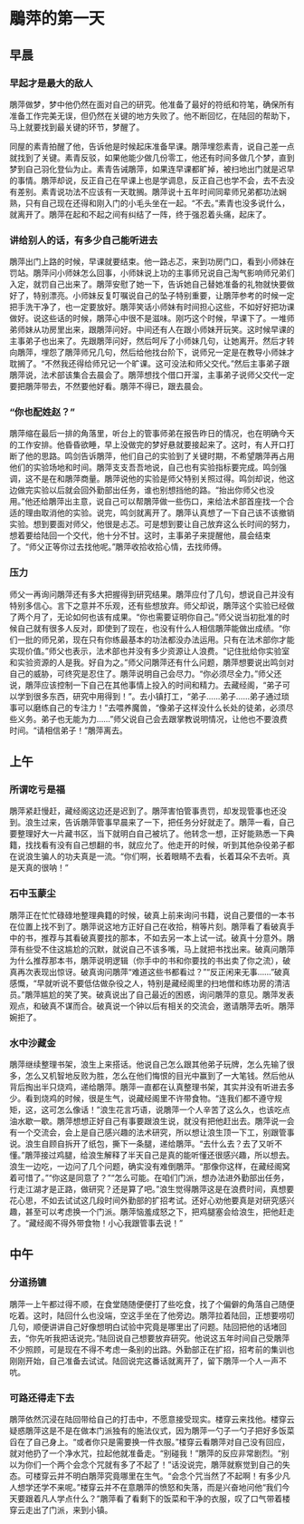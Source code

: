 # 鵰萍的第一天

## 早晨

### 早起才是最大的敌人

鵰萍做梦，梦中他仍然在面对自己的研究。他准备了最好的符纸和符笔，确保所有准备工作完美无误，但仍然在关键的地方失败了。他不断回忆，在陆回的帮助下，马上就要找到最关键的环节，梦醒了。

同屋的素青拍醒了他，告诉他是时候起床准备早课。鵰萍埋怨素青，说自己差一点就找到了关键。素青反驳，如果他能少做几份零工，他还有时间多做几个梦，直到梦到自己羽化登仙为止。素青告诫鵰萍，如果连早课都旷掉，被扫地出门就是迟早的事情。鵰萍却说，反正自己在早课上也是学调息，反正自己也学不会，去不去没有差别。素青说功法不应该有一天耽搁。鵰萍说十五年时间同辈师兄弟都功法娴熟，只有自己现在还得和刚入门的小毛头坐在一起。“不去。”素青也没多说什么，就离开了。鵰萍在起和不起之间有纠结了一阵，终于强忍着头痛，起床了。

### 讲给别人的话，有多少自己能听进去

鵰萍出门上路的时候，早课就要结束。他一路忐忑，来到功房门口，看到小师妹在罚站。鵰萍问小师妹怎么回事，小师妹说上功的主事师兄说自己淘气影响师兄弟们入定，就罚自己出来了。鵰萍安慰了她一下，告诉她自己替她准备的礼物就快要做好了，特别漂亮。小师妹反复叮嘱说自己的坠子特别重要，让鵰萍参考的时候一定把手洗干净了，也一定要放好。鵰萍笑话小师妹有时间担心这些，不如好好把功课做好。说这些话的时候，鵰萍心中很不是滋味。刚巧这个时候，早课下了。一堆师弟师妹从功房里出来，跟鵰萍问好。中间还有人在跟小师妹开玩笑。这时候早课的主事弟子也出来了。先跟鵰萍问好，然后呵斥了小师妹几句，让她离开。然后才转向鵰萍，埋怨了鵰萍师兄几句，然后给他找台阶下，说师兄一定是在教导小师妹才耽搁了。“不然我还得给师兄记一个旷课。这可没法和师父交代。”然后主事弟子跟鵰萍说，法术部该集合去晨会了。鵰萍想找个借口开溜，主事弟子说师父交代一定要把鵰萍带去，不然要他好看。鵰萍不得已，跟去晨会。

### “你也配姓赵？”

鵰萍缩在最后一排的角落里，听台上的管事师弟在报告昨日的情况，也在明确今天的工作安排。他昏昏欲睡，早上没做完的梦好悬就要接起来了。这时，有人开口打断了他的思路。鸣剑告诉鵰萍，他们自己的实验到了关键时期，不希望鵰萍再占用他们的实验场地和时间。鵰萍支支吾吾地说，自己也有实验指标要完成。鸣剑强调，这不是在和鵰萍商量。鵰萍说他的实验是师父特别关照过得。鸣剑却说，他这边做完实验以后就会回外勤部出任务，谁也别想挡他的路。“抬出你师父也没用。”他还给鵰萍出主意，说自己可以帮鵰萍做一些伤口，来给法术部首座找一个合适的理由取消他的实验。说完，鸣剑就离开了。鵰萍认真想了一下自己该不该撤销实验。想到要面对师父，他很是忐忑。可是想到要让自己放弃这么长时间的努力，想着要给陆回一个交代，他十分不甘。这时，主事弟子来提醒他，晨会结束了。“师父正等你过去找他呢。”鵰萍收拾收拾心情，去找师傅。

### 压力

师父一再询问鵰萍还有多大把握得到研究结果。鵰萍应付了几句，想说自己并没有特别多信心。言下之意并不乐观，还有些想放弃。师父却说，鵰萍这个实验已经做了两个月了，无论如何也该有成果。“你也需要证明你自己。”师父说当初批准的时候自己就有很多人反对，即使到了现在，也没有什么人相信鵰萍能做出成绩。“你们一批的师兄弟，现在只有你练最基本的功法都没办法运用。只有在法术部你才能实现价值。”师父也表示，法术部也并没有多少资源让人浪费。“记住批给你实验室和实验资源的人是我。好自为之。”师父问鵰萍还有什么问题，鵰萍想要说出鸣剑对自己的威胁，可终究是忍住了。鵰萍说明自己会尽力。“你必须尽全力。”师父还说，鵰萍应该控制一下自己在其他事情上投入的时间和精力。去藏经阁，“弟子可以学到很多东西，研究中用得到！”。去小镇打工，“弟子……弟子……弟子通过琐事可以磨练自己的专注力！”去喂养魔兽，“像弟子这样没什么长处的徒弟，必须尽些义务。弟子也无能为力……”师父说自己会去跟掌教说明情况，让他也不要浪费时间。“请相信弟子！”鵰萍离去。

## 上午

### 所谓吃亏是福

鵰萍紧赶慢赶，藏经阁这边还是迟到了。鵰萍害怕管事责罚，却发现管事也还没到。浪生过来，告诉鵰萍管事早晨来了一下，把任务分好就走了。鵰萍一看，自己要整理好大一片藏书区，当下就明白自己被坑了。他转念一想，正好能熟悉一下典籍，找找看有没有自己想翻的书，就应允了。他走开的时候，听到其他杂役弟子都在说浪生骗人的功夫真是一流。“你们啊，长着眼睛不去看，长着耳朵不去听。真是天真的很呐！”

### 石中玉蒙尘

鵰萍正在忙忙碌碌地整理典籍的时候，破真上前来询问书籍，说自己要借的一本书在位置上找不到了。鵰萍说这地方正好自己在收拾，稍等片刻。鵰萍看了看破真手中的书，推荐与其看破真要找的那本，不如去另一本上试一试。破真十分意外。鵰萍有些受不住这尴尬的沉默，就说自己不该多嘴，马上就把书找出来。破真问鵰萍为什么推荐那本书，鵰萍说明逻辑（你手中的书和你要找的书出卖了你之流），破真再次表现出惊讶。破真询问鵰萍“难道这些书都看过？”“反正闲来无事……”破真感慨，“早就听说不要低估做杂役之人，特别是藏经阁里的扫地僧和练功房的清洁员。”鵰萍尴尬的笑了笑。破真说出了自己最近的困惑，询问鵰萍的意见。鵰萍发表观点，和破真不谋而合。破真说一个钟以后有相关的交流会，邀请鵰萍去听。鵰萍婉拒了。

### 水中沙藏金

鵰萍继续整理书架，浪生上来搭话。他说自己怎么跟其他弟子玩牌，怎么先输了很多，怎么又机智地反败为胜，怎么在他们悔恨的目光中赢到了一大笔钱。然后他从背后掏出半只烧鸡，递给鵰萍。鵰萍一直都在认真整理书架，其实并没有听进去多少。看到烧鸡的时候，很是生气，说藏经阁里不许带食物。“连我们都不遵守规矩，这，这可怎么像话！”浪生花言巧语，说鵰萍一个人辛苦了这么久，也该吃点油水歇一歇。鵰萍想想正好自己有事要跟浪生说，就没有把他赶出去。鵰萍说一会有一个交流会，会上是自己感兴趣的法术研究，所以想让浪生顶一下工，别跟管事说。浪生自顾自拆开了纸包，撕下一条腿，递给鵰萍。“去什么去？去了又听不懂。”鵰萍接过鸡腿，给浪生解释了半天自己是真的能听懂还很感兴趣，所以想去。浪生一边吃，一边问了几个问题，确实没有难倒鵰萍。“那像你这样，在藏经阁窝着可惜了。”“你这是同意了？”“怎么可能。在咱们门派，想办法进外勤部出任务，行走江湖才是正路，做研究？还是算了吧。”浪生觉得鵰萍这是在浪费时间，真想要花心思，不如去试试这几段时间外勤部的扩招考试。还好心劝他要真是对研究感兴趣，甚至可以考虑换一个门派。鵰萍恼羞成怒之下，把鸡腿塞会给浪生，把他赶走了。“藏经阁不得外带食物！小心我跟管事去说！”

## 中午

### 分道扬镳

鵰萍一上午都过得不顺，在食堂随随便便打了些吃食，找了个偏僻的角落自己随便吃着。这时，陆回什么也没端，空这手坐在了他旁边。鵰萍拉着陆回，正想要唠叨几句，顺便讲讲自己好像想明白试验中究竟是哪里出了问题。陆回把他的话堵回去，“你先听我把话说完。”陆回说自己想要放弃研究。他说这五年时间自己受鵰萍不少照顾，可是现在不得不考虑一条别的出路。外勤部正在扩招，招考前的集训也刚刚开始，自己准备去试试。陆回说完这番话就离开了，留下鵰萍一个人一声不吭。

### 可路还得走下去

鵰萍依然沉浸在陆回带给自己的打击中，不愿意接受现实。楼穿云来找他。楼穿云疑惑鵰萍这是不是在做本门派独有的施法仪式，因为鵰萍一勺子一勺子把好多饭菜舀在了自己身上。“或者你只是需要换一件衣服。”楼穿云看鵰萍对自己没有回应，就对他扔了一个净水咒，拉起他就准备走。“别碰我！”鵰萍的反应非常剧烈。“别以为你们一个两个会念个咒就有多了不起了！”话没说完，鵰萍就察觉到自己的失态。可楼穿云并不明白鵰萍究竟哪里在生气。“会念个咒当然了不起啊！有多少凡人想学还学不来呢。”楼穿云并不在意鵰萍的愤怒和失落，而是兴奋地问他“我们今天要跟着凡人学点什么？”鵰萍看了看剩下的饭菜和干净的衣服，叹了口气带着楼穿云走出了门派，来到小镇。






